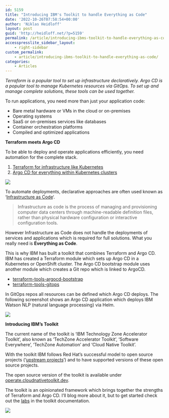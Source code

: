 ```yaml
---
id: 5159
title: "Introducing IBM's Toolkit to handle Everything as Code"
date: '2022-10-26T07:58:54+00:00'
author: 'Niklas Heidloff'
layout: post
guid: 'http://heidloff.net/?p=5159'
permalink: /article/introducing-ibms-toolkit-to-handle-everything-as-code/
accesspresslite_sidebar_layout:
    - right-sidebar
custom_permalink:
    - article/introducing-ibms-toolkit-to-handle-everything-as-code/
categories:
    - Articles
---
```


*Terraform is a popular tool to set up infrastructure declaratively. Argo CD is a popular tool to manage Kubernetes resources via GitOps. To set up and manage complete solutions, these tools can be used together.*

To run applications, you need more than just your application code:

- Bare metal hardware or VMs in the cloud or on-premises
- Operating systems
- SaaS or on-premises services like databases
- Container orchestration platforms
- Compiled and optimized applications

**Terraform meets Argo CD**

To be able to deploy and operate applications efficiently, you need automation for the complete stack.

1. [Terraform for infrastructure like Kubernetes](http://heidloff.net/article/setting-up-ibm-software-with-terraform/)
2. [Argo CD for everything within Kubernetes clusters](http://heidloff.net/article/deploying-kubernetes-resources-via-gitops/)

![](../../wp-content/uploads/2022/10/Screenshot-2022-10-26-at-13.26.08.png)

To automate deployments, declarative approaches are often used known as ‘[Infrastructure as Code](https://en.wikipedia.org/wiki/Infrastructure_as_code)‘.

> Infrastructure as code is the process of managing and provisioning computer data centers through machine-readable definition files, rather than physical hardware configuration or interactive configuration tools.

However Infrastructure as Code does not handle the deployments of services and applications which is required for full solutions. What you really need is **Everything as Code**.

This is why IBM has built a toolkit that combines Terraform and Argo CD. IBM has created a Terraform module which sets up Argo CD in a Kubernetes or OpenShift cluster. The Argo CD bootstrap module uses another module which creates a Git repo which is linked to ArgoCD.

- [terraform-tools-argocd-bootstrap](https://github.com/cloud-native-toolkit/terraform-tools-argocd-bootstrap)
- [terraform-tools-gitops](https://github.com/cloud-native-toolkit/terraform-tools-gitops)

In GitOps repos all resources can be defined which Argo CD deploys. The following screenshot shows an Argo CD application which deploys IBM Watson NLP (natural language processing) via Helm.

![](../../wp-content/uploads/2022/10/Screenshot-2022-10-27-at-08.21.54.png)

**Introducing IBM’s Toolkit**

The current name of the toolkit is ‘IBM Technology Zone Accelerator Toolkit’, also known as ‘TechZone Accelerator Toolkit’, ‘Software Everywhere’, ‘TechZone Automation’ and ‘Cloud Native Toolkit’.

With the toolkit IBM follows Red Hat’s successful model to open source projects (‘[upstream projects](https://www.redhat.com/en/blog/what-open-source-upstream)‘) and to have supported versions of these open source projects.

The open source version of the toolkit is available under [operate.cloudnativetoolkit.dev](https://operate.cloudnativetoolkit.dev/).

The toolkit is an opinionated framework which brings together the strengths of Terraform and Argo CD. I’ll blog more about it, but to get started check out the [labs](https://operate.cloudnativetoolkit.dev/learn/iascable/lab1/) in the toolkit documentation.

![](../../wp-content/uploads/2022/10/Screenshot-2022-10-27-at-09.42.54.png)